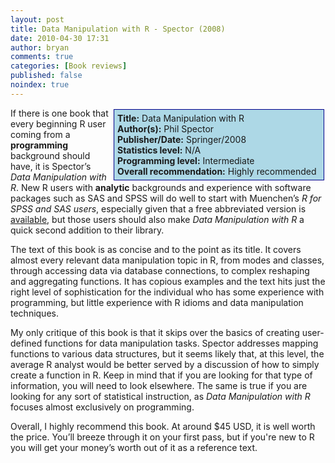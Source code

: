 ```yaml
---
layout: post
title: Data Manipulation with R - Spector (2008)
date: 2010-04-30 17:31
author: bryan
comments: true
categories: [Book reviews]
published: false
noindex: true
---
```



<div style="float:right; background-color: lightblue; border: 1px solid darkblue; padding:5px; margin: 2px; width: 325px;"><strong>Title:</strong> Data Manipulation with R<br /><strong>Author(s):</strong> Phil Spector<br /><strong>Publisher/Date:</strong> Springer/2008<br /><strong>Statistics level:</strong> N/A <br /><strong>Programming level:</strong> Intermediate <br /><strong>Overall recommendation:</strong>  Highly recommended</div> If there is one book that every beginning R user coming from a <strong>programming</strong> background should have, it is Spector’s <em>Data Manipulation with R</em>.  New R users with <strong>analytic</strong> backgrounds and experience with software packages such as SAS and SPSS will do well to start with Muenchen’s <em>R for SPSS and SAS users</em>, especially given that a free abbreviated version is <a href = "http://rforsasandspssusers.com/" title = "http://rforsasandspssusers.com/" alt = "http://rforsasandspssusers.com/">available</a>, but those users should also make <em>Data Manipulation with R</em> a quick second addition to their library.

The text of this book is as concise and to the point as its title. It covers almost every relevant data manipulation topic in R, from modes and classes, through accessing data via database connections, to complex reshaping and aggregating functions. It has copious examples and the text hits just the right level of sophistication for the individual who has some experience with programming, but little experience with R idioms and data manipulation techniques.

My only critique of this book is that it skips over the basics of creating user-defined functions for data manipulation tasks. Spector addresses mapping functions to various data structures, but it seems likely that, at this level, the average R analyst would be better served by a discussion of how to simply create a function in R. Keep in mind that if you are looking for that type of information, you will need to look elsewhere. The same is true if you are looking for any sort of statistical instruction, as <em>Data Manipulation with R</em> focuses almost exclusively on programming.

Overall, I highly recommend this book. At around $45 USD, it is well worth the price. You’ll breeze through it on your first pass, but if you're new to R you will get your money’s worth out of it as a reference text.



<br />
